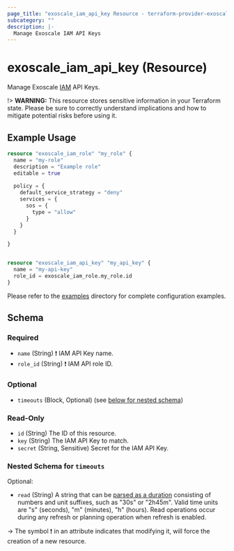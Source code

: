 ```yaml
---
page_title: "exoscale_iam_api_key Resource - terraform-provider-exoscale"
subcategory: ""
description: |-
  Manage Exoscale IAM API Keys
---
```


# exoscale_iam_api_key (Resource)

Manage Exoscale [IAM](https://community.exoscale.com/documentation/iam/) API Keys.

!> **WARNING:** This resource stores sensitive information in your Terraform state. Please be sure to correctly understand implications and how to mitigate potential risks before using it.

## Example Usage

```terraform
resource "exoscale_iam_role" "my_role" {
  name = "my-role"
  description = "Example role"
  editable = true
  
  policy = {
    default_service_strategy = "deny"
    services = {
      sos = {
        type = "allow"
      }
    }
  }

}


resource "exoscale_iam_api_key" "my_api_key" {
  name = "my-api-key"
  role_id = exoscale_iam_role.my_role.id
}
```

Please refer to the [examples](https://github.com/exoscale/terraform-provider-exoscale/tree/master/examples/)
directory for complete configuration examples.

<!-- schema generated by tfplugindocs -->
## Schema

### Required

- `name` (String) ❗ IAM API Key name.
- `role_id` (String) ❗ IAM API role ID.

### Optional

- `timeouts` (Block, Optional) (see [below for nested schema](#nestedblock--timeouts))

### Read-Only

- `id` (String) The ID of this resource.
- `key` (String) The IAM API Key to match.
- `secret` (String, Sensitive) Secret for the IAM API Key.

<a id="nestedblock--timeouts"></a>
### Nested Schema for `timeouts`

Optional:

- `read` (String) A string that can be [parsed as a duration](https://pkg.go.dev/time#ParseDuration) consisting of numbers and unit suffixes, such as "30s" or "2h45m". Valid time units are "s" (seconds), "m" (minutes), "h" (hours). Read operations occur during any refresh or planning operation when refresh is enabled.

-> The symbol ❗ in an attribute indicates that modifying it, will force the creation of a new resource.



